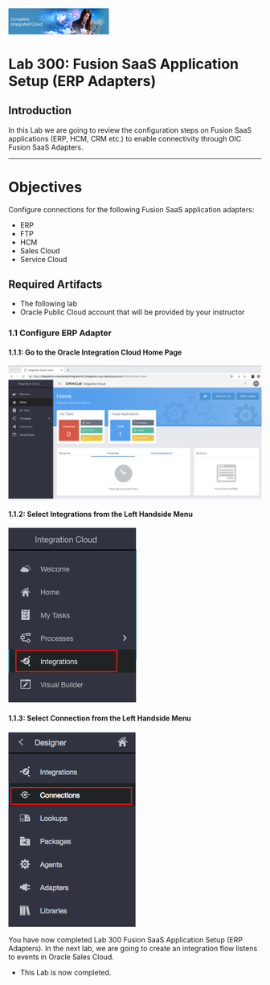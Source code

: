<img class="float-right" src="images/j2c-logo.png" width="200">

# Lab 300: Fusion SaaS Application Setup (ERP Adapters)

## Introduction

In this Lab we are going to review the configuration steps on Fusion SaaS applications (ERP, HCM, CRM etc.) to enable connectivity through OIC Fusion SaaS Adapters.

---

# Objectives

Configure connections for the following Fusion SaaS application adapters:

- ERP
- FTP
- HCM
- Sales Cloud
- Service Cloud


## Required Artifacts

- The following lab
- Oracle Public Cloud account that will be provided by your instructor


### 1.1 Configure ERP Adapter
#### 1.1.1: Go to the Oracle Integration Cloud Home Page

![Homepage](images/300/image301.png)


#### 1.1.2: Select Integrations from the Left Handside Menu

![menu](images/300/image302.png)


#### 1.1.3: Select Connection from the Left Handside Menu
![menu](images/300/image303.png)


You have now completed Lab 300 Fusion SaaS Application Setup (ERP Adapters). In the next lab, we are going to create an integration flow listens to events in Oracle Sales Cloud.
 - This Lab is now completed.
